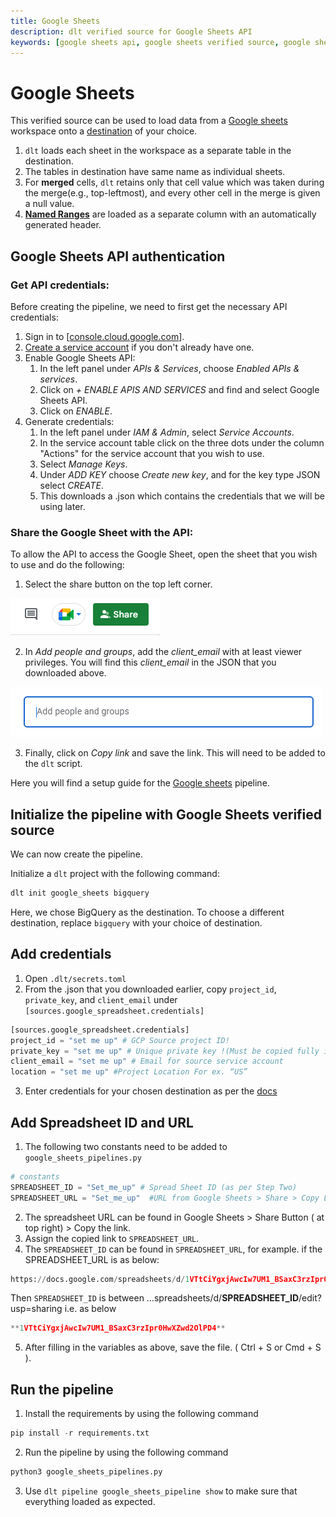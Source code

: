 ```yaml
---
title: Google Sheets
description: dlt verified source for Google Sheets API
keywords: [google sheets api, google sheets verified source, google sheets]
---
```


# Google Sheets

This verified source can be used to load data from a [Google sheets](https://www.google.com/sheets/about/) workspace onto a [destination](../general-usage/glossary.md#destination) of your choice.

1. `dlt` loads each sheet in the workspace as a separate table in the destination.
2. The tables in destination have same name as individual sheets.
3. For **merged** cells, `dlt` retains only that cell value which was taken during the merge(e.g., top-leftmost), and every other cell in the merge is given a null value.
4. [**Named Ranges**](https://support.google.com/docs/answer/63175?hl=en&co=GENIE.Platform%3DDesktop) are loaded as a separate column with an automatically generated header.

## Google Sheets API authentication

### Get API credentials:

Before creating the pipeline, we need to first get the necessary API credentials:

1. Sign in to [[console.cloud.google.com](http://console.cloud.google.com/)].
2. [Create a service account](https://cloud.google.com/iam/docs/service-accounts-create#creating) if you don't already have one.
3. Enable Google Sheets API:
    1. In the left panel under *APIs & Services*, choose *Enabled APIs & services*.
    2. Click on *+ ENABLE APIS AND SERVICES* and find and select Google Sheets API.
    3. Click on *ENABLE*.
4. Generate credentials:
    1. In the left panel under *IAM & Admin*, select *Service Accounts*.
    2. In the service account table click on the three dots under the column "Actions" for the service account that you wish to use.
    3. Select *Manage Keys*.
    4. Under *ADD KEY* choose *Create new key*, and for the key type JSON select *CREATE*.
    5. This downloads a .json which contains the credentials that we will be using later.

### Share the Google Sheet with the API:

To allow the API to access the Google Sheet, open the sheet that you wish to use and do the following:

1. Select the share button on the top left corner.

![Share_Button](docs_images/Share_button.png)

2. In *Add people and groups*, add the *client_email* with at least viewer privileges. You will find this *client_email* in the JSON that you downloaded above.

![Add people](docs_images/Add_people.png)

3. Finally, click on *Copy link* and save the link. This will need to be added to the `dlt` script.

Here you will find a setup guide for the [Google sheets](https://www.google.com/sheets/about/) pipeline.

## Initialize the pipeline with Google Sheets verified source

We can now create the pipeline.

Initialize a `dlt` project with the following command:

```bash
dlt init google_sheets bigquery
```
Here, we chose BigQuery as the destination. To choose a different destination, replace `bigquery` with your choice of destination.

## Add credentials

1. Open `.dlt/secrets.toml`
2. From the .json that you downloaded earlier, copy `project_id`, `private_key`, and `client_email` under `[sources.google_spreadsheet.credentials]`
```python
[sources.google_spreadsheet.credentials]
project_id = "set me up" # GCP Source project ID!
private_key = "set me up" # Unique private key !(Must be copied fully including BEGIN and END PRIVATE KEY)
client_email = "set me up" # Email for source service account
location = "set me up" #Project Location For ex. “US”
```
3. Enter credentials for your chosen destination as per the [docs](https://dlthub.com/docs/destinations/bigquery)

## Add Spreadsheet ID and URL

1. The following two constants need to be added to `google_sheets_pipelines.py`

```python
# constants
SPREADSHEET_ID = "Set_me_up" # Spread Sheet ID (as per Step Two)
SPREADSHEET_URL = "Set_me_up"  #URL from Google Sheets > Share > Copy Link
```

2. The spreadsheet URL can be found in Google Sheets > Share Button ( at top right) > Copy the link.
3. Assign the copied link to `SPREADSHEET_URL`.
4. The `SPREADSHEET_ID` can be found in `SPREADSHEET_URL`, for example. if the SPREADSHEET_URL is as below:

```python
https://docs.google.com/spreadsheets/d/1VTtCiYgxjAwcIw7UM1_BSaxC3rzIpr0HwXZwd2OlPD4/edit?usp=sharing
```

Then `SPREADSHEET_ID` is between …spreadsheets/d/**SPREADSHEET_ID**/edit?usp=sharing i.e. as below

```python
**1VTtCiYgxjAwcIw7UM1_BSaxC3rzIpr0HwXZwd2OlPD4**
```

5. After filling in the variables as above, save the file. ( Ctrl + S or Cmd + S ).

## Run the pipeline
1. Install the requirements by using the following command

```python
pip install -r requirements.txt
```

2. Run the pipeline by using the following command

```python
python3 google_sheets_pipelines.py
```

3. Use `dlt pipeline google_sheets_pipeline show` to make sure that everything loaded as expected.